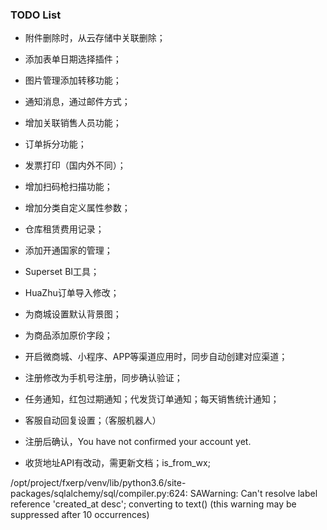 ### TODO List
- 附件删除时，从云存储中关联删除；
- 添加表单日期选择插件；
- 图片管理添加转移功能；
- 通知消息，通过邮件方式；
- 增加关联销售人员功能；
- 订单拆分功能；
- 发票打印（国内外不同）；
- 增加扫码枪扫描功能；
- 增加分类自定义属性参数；
- 仓库租赁费用记录；
- 添加开通国家的管理；
- Superset BI工具；
- HuaZhu订单导入修改；

- 为商城设置默认背景图；
- 为商品添加原价字段；


- 开启微商城、小程序、APP等渠道应用时，同步自动创建对应渠道；
- 注册修改为手机号注册，同步确认验证；
- 任务通知，红包过期通知；代发货订单通知；每天销售统计通知；
- 客服自动回复设置；（客服机器人）
- 注册后确认，You have not confirmed your account yet.

- 收货地址API有改动，需更新文档；is_from_wx;

/opt/project/fxerp/venv/lib/python3.6/site-packages/sqlalchemy/sql/compiler.py:624: SAWarning: Can't resolve label reference 'created_at desc'; converting to text() (this warning may be suppressed after 10 occurrences)